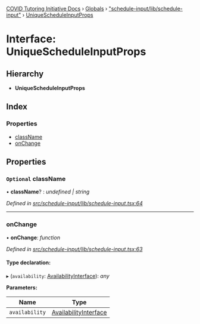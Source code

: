 [COVID Tutoring Initiative Docs](../README.md) › [Globals](../globals.md) › ["schedule-input/lib/schedule-input"](../modules/_schedule_input_lib_schedule_input_.md) › [UniqueScheduleInputProps](_schedule_input_lib_schedule_input_.uniquescheduleinputprops.md)

# Interface: UniqueScheduleInputProps

## Hierarchy

- **UniqueScheduleInputProps**

## Index

### Properties

- [className](_schedule_input_lib_schedule_input_.uniquescheduleinputprops.md#optional-classname)
- [onChange](_schedule_input_lib_schedule_input_.uniquescheduleinputprops.md#onchange)

## Properties

### `Optional` className

• **className**? : _undefined | string_

_Defined in [src/schedule-input/lib/schedule-input.tsx:64](https://github.com/tutorbookapp/covid-tutoring/blob/7978780/src/schedule-input/lib/schedule-input.tsx#L64)_

---

### onChange

• **onChange**: _function_

_Defined in [src/schedule-input/lib/schedule-input.tsx:63](https://github.com/tutorbookapp/covid-tutoring/blob/7978780/src/schedule-input/lib/schedule-input.tsx#L63)_

#### Type declaration:

▸ (`availability`: [AvailabilityInterface](_schedule_input_lib_schedule_input_.availabilityinterface.md)): _any_

**Parameters:**

| Name           | Type                                                                                  |
| -------------- | ------------------------------------------------------------------------------------- |
| `availability` | [AvailabilityInterface](_schedule_input_lib_schedule_input_.availabilityinterface.md) |
